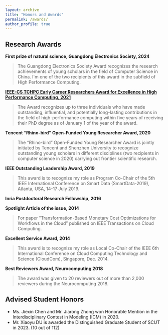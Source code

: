 ```yaml
---
layout: archive
title: "Honors and Awards"
permalink: /awards/
author_profile: true
---
```


Research Awards
---
<!--
**<a href="https://www.cikm2021.org/programme/best-reviewers">Best Reviewers Award</a>, CIKM 2021**
-->


**First prize of natural science, Guangdong Electronics Society, 2024**
> The Guangdong Electronics Society Award recognizes the research achievements of young scholars in the field of Computer Science in China. I'm one of the two recipients of this award in the subfield of High Performance Computing.

**<a href="https://tc.computer.org/tchpc/home-page/page-of-awards/">IEEE-CS TCHPC Early Career Researchers Award for Excellence in High Performance Computing, 2021</a>**
> The Award recognizes up to three individuals who have made outstanding, influential, and potentially long-lasting contributions in the field of high-performance computing within five years of receiving their PhD degree as of January 1 of the year of the award.

**Tencent “Rhino-bird” Open-Funded Young Researcher Award, 2020**
> The “Rhino-bird” Open-Funded Young Researcher Award is jointly initiated by Tencent and Shenzhen University to recognize outstanding young scholars in different disciplines (two recipients in computer science in 2020) carrying out frontier scientific research.

**IEEE Outstanding Leadership Award, 2019**
> This award is to recognize my role as Program Co-Chair of the 5th IEEE International Conference on Smart Data (SmartData-2019), Atlanta, USA, 14-17 July 2019.

**Inria Postdoctoral Research Fellowship, 2016**

**Spotlight Article of the issue, 2014**
> For paper ”Transformation-Based Monetary Cost Optimizations for Workflows in the Cloud” published on IEEE Transactions on Cloud Computing.

**Excellent Service Award, 2014**
> This award is to recognize my role as Local Co-Chair of the IEEE 6th International Conference on Cloud Computing Technology and Science (CloudCom), Singapore, Dec. 2014.


**Best Reviewers Award, Neurocomputing 2018**
> The award was given to 20 reviewers out of more than 2,000 reviewers during the Neurocomputing 2018.

Advised Student Honors
---
* Ms. Jiexin Chen and Mr. Jiarong Zhong won Honorable Mention in the Interdisciplinary Contest in Modeling (ICM) in 2020.
* Mr. Xiaoyu DU is awarded the Distinguished Graduate Student of SCUT in 2023. (10 out of 112)
